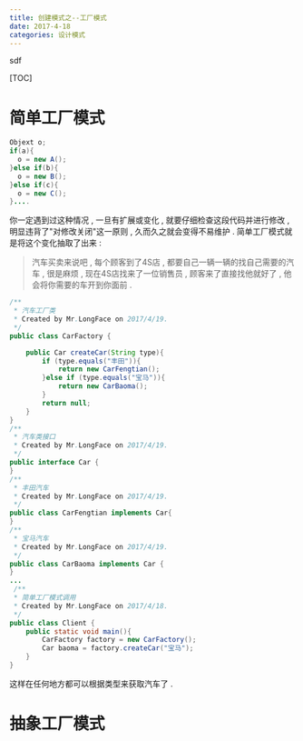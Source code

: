 ```yaml
---
title: 创建模式之--工厂模式
date: 2017-4-18
categories: 设计模式
---
```


sdf 

<!--more-->

[TOC]

# 简单工厂模式

```java
Objext o;
if(a){
  o = new A();
}else if(b){
  o = new B();
}else if(c){
  o = new C();
}....
```

你一定遇到过这种情况 , 一旦有扩展或变化 , 就要仔细检查这段代码并进行修改 , 明显违背了"对修改关闭"这一原则 , 久而久之就会变得不易维护 . 简单工厂模式就是将这个变化抽取了出来 :

> 汽车买卖来说吧 , 每个顾客到了4S店 , 都要自己一辆一辆的找自己需要的汽车 , 很是麻烦 , 现在4S店找来了一位销售员 , 顾客来了直接找他就好了 , 他会将你需要的车开到你面前 .

```java
/**
 * 汽车工厂类
 * Created by Mr.LongFace on 2017/4/19.
 */
public class CarFactory {

    public Car createCar(String type){
        if (type.equals("丰田")){
            return new CarFengtian();
        }else if (type.equals("宝马")){
            return new CarBaoma();
        }
        return null;
    }
}
/**
 * 汽车类接口
 * Created by Mr.LongFace on 2017/4/19.
 */
public interface Car {
}
/**
 * 丰田汽车
 * Created by Mr.LongFace on 2017/4/19.
 */
public class CarFengtian implements Car{
}
/**
 * 宝马汽车
 * Created by Mr.LongFace on 2017/4/19.
 */
public class CarBaoma implements Car {
}
...
 /**
 * 简单工厂模式调用
 * Created by Mr.LongFace on 2017/4/18.
 */
public class Client {
    public static void main(){
        CarFactory factory = new CarFactory();
        Car baoma = factory.createCar("宝马");
    }
}
```

这样在任何地方都可以根据类型来获取汽车了 .

# 抽象工厂模式



